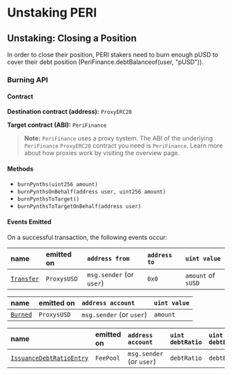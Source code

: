 # Unstaking PERI

## Unstaking: Closing a Position <a id="unstaking-closing-a-position"></a>

In order to close their position, PERI stakers need to burn enough pUSD to cover their debt position \(PeriFinance.debtBalanceof\(user, "pUSD"\)\).

### Burning API <a id="burning-api"></a>

#### Contract <a id="contract"></a>

**Destination contract \(address\):** `ProxyERC20`

**Target contract \(ABI\):** `PeriFinance`

> **Note:** `PeriFinance` uses a proxy system. The ABI of the underlying `PeriFinance` `ProxyERC20` contract you need is `PeriFinance`. Learn more about how proxies work by visiting the overview page.

#### Methods <a id="methods"></a>

* `burnPynths(uint256 amount)`
* `burnPynthsOnBehalf(address user, uint256 amount)`
* `burnPynthsToTarget()`
* `burnPynthsToTargetOnBehalf(address user)`

#### Events Emitted <a id="events-emitted"></a>

On a successful transaction, the following events occur:

| name | emitted on | `address from` | `address to` | `uint value` |
| :--- | :--- | :--- | :--- | :--- |
| [`Transfer`](https://docs.synthetix.io/contracts/source/contracts/ExternStateToken#transfer) | `ProxysUSD` | `msg.sender` \(or `user`\) | `0x0` | `amount` of `sUSD` |

| name | emitted on | `address account` | `uint value` |
| :--- | :--- | :--- | :--- |
| [`Burned`](https://docs.synthetix.io/contracts/source/contracts/Synth#burned) | `ProxysUSD` | `msg.sender` \(or `user`\) | `amount` |

| name | emitted on | `address account` | `uint debtRatio` | `uint debtEntryIndex` | `uint feePeriodStartingDebtIndex` |
| :--- | :--- | :--- | :--- | :--- | :--- |
| [`IssuanceDebtRatioEntry`](https://docs.synthetix.io/contracts/source/contracts/FeePool#issuancedebtratioentry) | `FeePool` | `msg.sender` \(or `user`\) | `debtRatio` | `debtEntryIndex` | `feePeriodStartingDebtIndex` |

